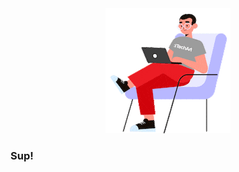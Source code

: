 <div align='center'>
  <img src='https://github.com/foo290/foo290/blob/master/icons/prpg.gif'>
</div>

### Sup!
